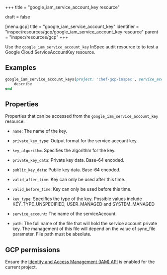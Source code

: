 +++
title = "google_iam_service_account_key resource"

draft = false


[menu.gcp]
title = "google_iam_service_account_key"
identifier = "inspec/resources/gcp/google_iam_service_account_key resource"
parent = "inspec/resources/gcp"
+++

Use the `google_iam_service_account_key` InSpec audit resource to to test a Google Cloud ServiceAccountKey resource.

## Examples

```ruby
google_iam_service_account_keys(project: 'chef-gcp-inspec', service_account: "display-name@project-id.iam.gserviceaccount.com").key_names.each do |sa_key_name|
	describe 
end
```

## Properties

Properties that can be accessed from the `google_iam_service_account_key` resource:


  * `name`: The name of the key.

  * `private_key_type`: Output format for the service account key.

  * `key_algorithm`: Specifies the algorithm for the key.

  * `private_key_data`: Private key data. Base-64 encoded.

  * `public_key_data`: Public key data. Base-64 encoded.

  * `valid_after_time`: Key can only be used after this time.

  * `valid_before_time`: Key can only be used before this time.

  * `key_type`: Specifies the type of the key. Possible values include KEY_TYPE_UNSPECIFIED, USER_MANAGED and SYSTEM_MANAGED

  * `service_account`: The name of the serviceAccount.

  * `path`: The full name of the file that will hold the service account private key. The management of this file will depend on the value of sync_file parameter.  File path must be absolute.


## GCP permissions

Ensure the [Identity and Access Management (IAM) API](https://console.cloud.google.com/apis/library/iam.googleapis.com/) is enabled for the current project.
